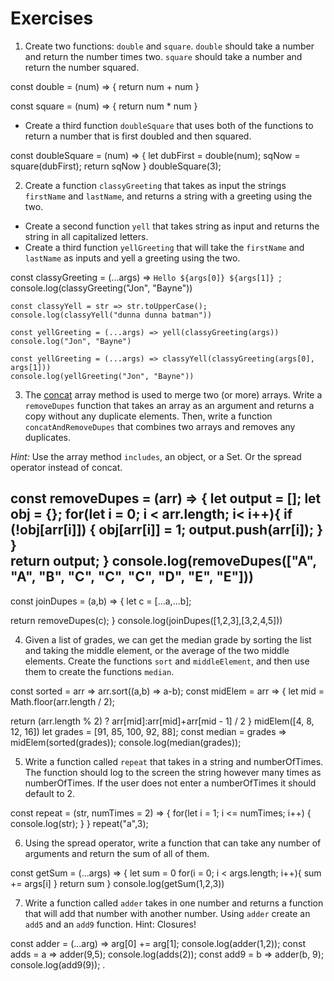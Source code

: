 # Exercises

1. Create two functions: `double` and `square`.
`double` should take a number and return the number times two.
`square` should take a number and return the number squared.

const double = (num) => {
  return num + num
}

const square = (num) => {
return num * num
}

 * Create a third function `doubleSquare` that uses both of the functions to return a number that is first doubled and then squared.

 const doubleSquare = (num) => {
let dubFirst = double(num);
sqNow = square(dubFirst);
return sqNow }
doubleSquare(3);

2. Create a function `classyGreeting` that takes as input the strings `firstName`  and `lastName`,
and returns a string with a greeting using the two.

  * Create a second function `yell`  that takes string as input and returns the string in all capitalized letters.
  * Create a third function  `yellGreeting`  that will take the `firstName`  and `lastName`  as inputs and yell a greeting using the two.


  const classyGreeting = (...args) =>
  `Hello ${args[0]} ${args[1]} `;
    console.log(classyGreeting("Jon", "Bayne"))


    const classyYell = str => str.toUpperCase();
    console.log(classyYell("dunna dunna batman"))

    const yellGreeting = (...args) => yell(classyGreeting(args))
    console.log("Jon", "Bayne")

    const yellGreeting = (...args) => classyYell(classyGreeting(args[0], args[1]))
    console.log(yellGreeting("Jon", "Bayne"))

3. The [concat](https://www.w3schools.com/jsreF/jsref_concat_array.asp) array method is used to merge two (or more) arrays.
Write a `removeDupes` function that takes an array as an argument and returns a copy without any duplicate elements.
Then, write a function `concatAndRemoveDupes`  that combines two arrays and removes any duplicates.

  _Hint:_ Use the array method `includes`, an object, or a Set. Or the spread operator instead of concat.  

  const removeDupes = (arr) => {
 let output = [];
 let obj = {};
  for(let i = 0; i < arr.length; i< i++){
   if (!obj[arr[i]]) {
     obj[arr[i]] = 1;
     output.push(arr[i]);
      }
    }   
  return output;
  }
console.log(removeDupes(["A", "A", "B", "C", "C", "C", "D", "E", "E"]))
-----------------------------
const joinDupes = (a,b) => {
let c = [...a,...b];

return removeDupes(c);
}
console.log(joinDupes([1,2,3],[3,2,4,5]))

4. Given a list of grades, we can get the median grade by sorting the list and taking the middle element, or the average of the two middle elements.
Create the functions `sort` and `middleElement`, and then use them to create the functions `median`.

const sorted = arr => arr.sort((a,b) => a-b);
const midElem = arr => {
  let mid = Math.floor(arr.length / 2);

  return (arr.length % 2) ? arr[mid]:arr[mid]+arr[mid - 1] / 2
}
midElem([4, 8, 12, 16])
let  grades = [91, 85, 100, 92, 88];
const median = grades => midElem(sorted(grades));
console.log(median(grades));


5. Write a function called `repeat` that takes in a string and numberOfTimes. The function should log to the screen the string however
many times as numberOfTimes. If the user does not enter a numberOfTimes it should default to 2.

const repeat = (str, numTimes = 2) => {
  for(let i = 1; i <= numTimes; i++) {
    console.log(str);
  }
}
repeat("a",3);

6. Using the spread operator, write a function that can take any number of arguments and return the sum of all of them.

const getSum = (...args) => {
 let sum = 0
  for(i = 0; i < args.length; i++){
  sum += args[i]
  }
  return sum
}
console.log(getSum(1,2,3))

7. Write a function called `adder` takes in one number and returns a function that will add that number with another number.
Using `adder` create an `add5` and an `add9` function. Hint: Closures!


const adder = (...arg) => arg[0] += arg[1];
console.log(adder(1,2));
const adds = a => adder(9,5);
console.log(adds(2));
const add9 = b => adder(b, 9);
console.log(add9(9));
  .
